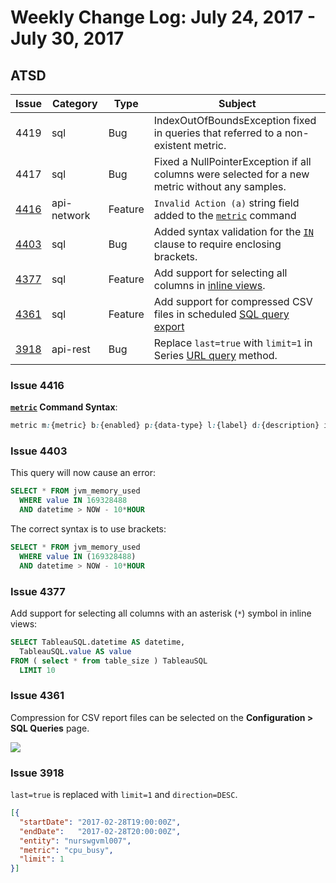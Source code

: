# Weekly Change Log: July 24, 2017 - July 30, 2017

## ATSD

| Issue| Category    | Type    | Subject              |
|------|-------------|---------|----------------------|
| 4419 | sql | Bug | IndexOutOfBoundsException fixed in queries that referred to a non-existent metric. |
| 4417 | sql | Bug | Fixed a NullPointerException if all columns were selected for a new metric without any samples. |
| [4416](#Issue-4416) | api-network | Feature | `Invalid Action (a)` string field added to the [`metric`](../../api/network/metric.md#metric-command) command
| [4403](#Issue-4403) | sql | Bug | Added syntax validation for the [`IN`](../../sql#where-clause) clause to require enclosing brackets. |
| [4377](#Issue-4377) | sql | Feature | Add support for selecting all columns in [inline views](../../sql#inline-views). |
| [4361](#Issue-4361) | sql | Feature | Add support for compressed CSV files in scheduled [SQL query export](../../sql/scheduled-sql.md) |
| [3918](#Issue-3918) | api-rest | Bug | Replace `last=true` with `limit=1` in Series [URL query](../../api/data/series/url-query.md) method. |

### Issue 4416

**[`metric`](../../api/network/metric.md#metric-command) Command Syntax**:

```css
metric m:{metric} b:{enabled} p:{data-type} l:{label} d:{description} i:{interpolate} u:{units} f:{filter} z:{timezone} v:{versioning} a:{invalid_action} min:{minimum_value} max:{maximum_value} t:{tag-1}={text} t:{tag-2}={text}
```

### Issue 4403

This query will now cause an error:

```sql
SELECT * FROM jvm_memory_used
  WHERE value IN 169328488
  AND datetime > NOW - 10*HOUR
```

The correct syntax is to use brackets:

```sql
SELECT * FROM jvm_memory_used
  WHERE value IN (169328488)
  AND datetime > NOW - 10*HOUR
```

### Issue 4377

Add support for selecting all columns with an asterisk (`*`) symbol in inline views:

```sql
SELECT TableauSQL.datetime AS datetime,
  TableauSQL.value AS value
FROM ( select * from table_size ) TableauSQL
  LIMIT 10
```

### Issue 4361

Compression for CSV report files can be selected on the **Configuration > SQL Queries** page.

![](Images/4361.png)

### Issue 3918

 `last=true` is replaced with `limit=1` and `direction=DESC`.

```json
[{
  "startDate": "2017-02-28T19:00:00Z",
  "endDate":   "2017-02-28T20:00:00Z",
  "entity": "nurswgvml007",
  "metric": "cpu_busy",
  "limit": 1
}]
```
